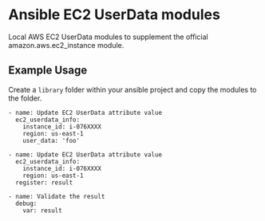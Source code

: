 # Ansible EC2 UserData modules
Local AWS EC2 UserData modules to supplement the official amazon.aws.ec2_instance module. 

## Example Usage
Create a `library` folder within your ansible project and copy the modules to the folder.

````
- name: Update EC2 UserData attribute value
  ec2_userdata_info:
    instance_id: i-076XXXX
    region: us-east-1
    user_data: 'foo'

- name: Update EC2 UserData attribute value
  ec2_userdata_info:
    instance_id: i-076XXXX
    region: us-east-1
  register: result

- name: Validate the result
  debug:
    var: result
````
